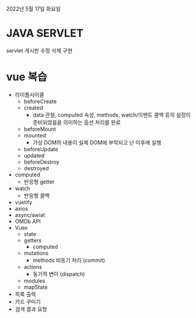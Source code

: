 2022년 5월 17일 화요일


# JAVA SERVLET

servlet 게시판 수정 삭제 구현


# vue 복습

- 라이플사이클
    - beforeCreate
    - created
        - data 관찰, computed 속성, methods, watch/이벤트 콜백 등의 설정이 준비되었음을 의미하는 옵션 처리를 완료
    - beforeMount
    - mounted
        - 가상 DOM의 내용이 실제 DOM에 부착되고 난 이후에 실행
    - beforeUpdate
    - updated
    - beforeDestroy
    - destroyed
- computed
    - 반응형 getter
- watch
    - 반응형 콜백
- vuetify
- axios
- async/awiat
- OMDb API
- Vuex
    - state
    - getters
        - computed
    - mutations
        - methods 비동기 처리 (commit)
    - actions
        - 동기적 변이 (dispatch)
    - modules
    - mapState
- 목록 출력
- 카드 꾸미기
- 검색 결과 요청
